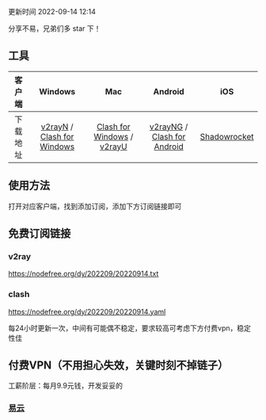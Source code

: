 更新时间 2022-09-14 12:14

分享不易，兄弟们多 star 下！

## 工具

客户端 | Windows | Mac | Android | iOS 
 :-: | :-: | :-:| :-:| :-:
 下载地址 | [v2rayN](https://github.com/2dust/v2rayN/releases/download/3.27/v2rayN-Core.zip) / [Clash for Windows](https://github.com/Fndroid/clash_for_windows_pkg/releases) | [Clash for Windows](https://github.com/Fndroid/clash_for_windows_pkg/releases) / [v2rayU](https://github.com/yanue/V2rayU/releases/download/3.2.0/V2rayU.dmg) | [v2rayNG](https://github.com/2dust/v2rayNG/releases) / [Clash for Android](https://github.com/Kr328/ClashForAndroid/releases) | [Shadowrocket](https://apps.apple.com/us/app/shadowrocket/id932747118) 

## 使用方法

打开对应客户端，找到添加订阅，添加下方订阅链接即可

## 免费订阅链接

### v2ray

https://nodefree.org/dy/202209/20220914.txt

### clash

https://nodefree.org/dy/202209/20220914.yaml

每24小时更新一次，中间有可能偶不稳定，要求较高可考虑下方付费vpn，稳定性佳

## 付费VPN（不用担心失效，关键时刻不掉链子）

工薪阶层：每月9.9元钱，开发妥妥的

### [易云](https://yiyun.io/#/register?code=ZtipZKdu)
